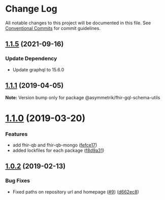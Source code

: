 # Change Log

All notable changes to this project will be documented in this file.
See [Conventional Commits](https://conventionalcommits.org) for commit guidelines.

## [1.1.5](https://github.com/Asymmetrik/node-fhir-server-core/compare/@asymmetrik/sof-graphql-invariant@1.1.4...@asymmetrik/sof-graphql-invariant@1.1.5) (2021-09-16)

### Update Dependency

- Update graphql to 15.6.0

## [1.1.1](https://github.com/Asymmetrik/phx-tools/compare/@asymmetrik/fhir-gql-schema-utils@1.0.2...@asymmetrik/fhir-gql-schema-utils@1.1.1) (2019-04-05)

**Note:** Version bump only for package @asymmetrik/fhir-gql-schema-utils

# [1.1.0](https://github.com/Asymmetrik/phx-tools/compare/@asymmetrik/fhir-gql-schema-utils@1.0.2...@asymmetrik/fhir-gql-schema-utils@1.1.0) (2019-03-20)

### Features

- add fhir-qb and fhir-qb-mongo ([fefce17](https://github.com/Asymmetrik/phx-tools/commit/fefce17))
- added lockfiles for each package ([f8d9a31](https://github.com/Asymmetrik/phx-tools/commit/f8d9a31))

## [1.0.2](https://github.com/Asymmetrik/phx-tools/compare/@asymmetrik/fhir-gql-schema-utils@1.0.1...@asymmetrik/fhir-gql-schema-utils@1.0.2) (2019-02-13)

### Bug Fixes

- Fixed paths on repository url and homepage ([#9](https://github.com/Asymmetrik/phx-tools/issues/9)) ([d662ec8](https://github.com/Asymmetrik/phx-tools/commit/d662ec8))
